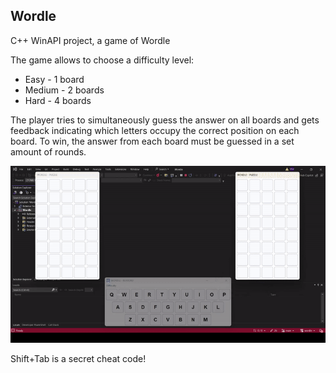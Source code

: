 <h2>Wordle</h2>

C++ WinAPI project, a game of Wordle

The game allows to choose a difficulty level:
- Easy - 1 board
- Medium - 2 boards
- Hard - 4 boards

The player tries to simultaneously guess the answer on all boards and gets feedback indicating which letters occupy the correct position on each board. To win, the answer from each board must be guessed in a set amount of rounds.

![](media/wordle.gif)

Shift+Tab is a secret cheat code!